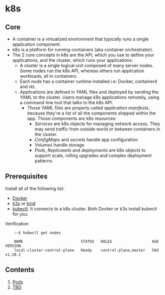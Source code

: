 # k8s

## Core

- A container is a virtualized environment that typically runs a single application component.
- k8s is a platform for running containers (aka container orchestrator).
- The 2 core concepts in k8s are the API, which you use to define your applications, and the cluster, which runs your applications:
  - A cluster is a single logical unit composed of many server nodes. Some nodes run the k8s API, whereas others run application workloads, all in containers.
  - Each node has a container runtime installed i.e: Docker, containerd and rkt.
  - Applications are defined in YAML files and deployed by sending the YAML to the cluster. Users manage k8s applications remotely, using a command-line tool that talks to the k8s API.
    - Those YAML files are properly called _application manifests_, because they're a list of all the components shipped within the app. Those components are k8s resources:
      - _Services_ are k8s objects for managing network access. They may send traffic from outside world or between containers in the cluster.
      - _ConfigMaps_ and _secrets_ handle app configuration
      - _Volumes_ handle storage
      - _Pods_, _Replicasets_ and _deployments_ are k8s objects to support scale, rolling upgrades and complex deployment patterns.

## Prerequisites

Install all of the following list:

- [Docker](https://www.docker.com/products/docker-desktop)
- [k3s](https://k3s.io/) or [kind](https://kind.sigs.k8s.io/docs/user/quick-start/#installation)
- [kubectl](https://kubernetes.io/docs/tasks/tools/). It connects to a k8s cluster. Both Docker or k3s install kubectl for you.

Verification

```
    :~$ kubectl get nodes

    NAME                          STATUS   ROLES                  AGE   VERSION
    local-cluster-control-plane   Ready    control-plane,master   56d   v1.20.2
```

## Contents

1. [Pods](01-pods/README.md)
2. [TBD]()
